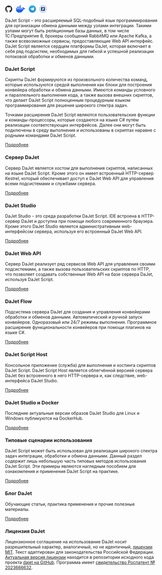 <a href="https://github.com/zhichkin/dajet"><img width="24" height="24" alt="GitHub" src="/assets/img/github-logo.png" /></a>&nbsp;&nbsp;
<a href="https://hub.docker.com/r/zhichkin/dajet-studio"><img width="30" height="24" alt="DockerHub" src="/assets/img/docker-logo.png" /></a>&nbsp;&nbsp;
<a href="https://t.me/dajet_studio"><img width="24" height="24" alt="Telegram" src="/assets/img/telegram-logo.png" /></a>&nbsp;&nbsp;
<a href="https://infostart.ru/profile/525991"><img width="24" height="24" alt="Инфостарт" src="/assets/img/infostart-logo.jpg" /></a>

DaJet Script – это расширяемый SQL-подобный язык программирования для организации обмена данными между узлами интеграции. Такими узлами могут быть реляционные базы данных, в том числе 1С:Предприятие 8, брокеры сообщений RabbitMQ или Apache Kafka, а также всевозможные сервисы, предоставляющие Web API интерфейс. DaJet Script является сердцем платформы DaJet, которая включает в себя ряд подсистем, необходимых для гибкой и успешной реализации потоковой обработки и обменов данными.

### DaJet Script

Скрипты DaJet формируются из произвольного количества команд, которые используются средой выполнения как блоки для построения конвейера обработки и обмена данными. Имеются команды условного и параллельного выполнения кода, а также вызова внешних скриптов, что делает DaJet Script полноценным процедурным языком программирования для решения широкого спектра задач.

Точками расширения DaJet Script являются пользовательские функции и команды-процессоры, которые создаются на языке C# путём реализации соответствующих интерфейсов. Далее они могут быть подключены в среду выполнения и использованы в скриптах наравне с родными командами DaJet Script.

[Подробнее](/dajet-script/index.md)

### Сервер DaJet

Сервер DaJet является хостом для выполнения скриптов, написанных на языке DaJet Script. Кроме этого он имеет встроенный HTTP-сервер Kestrel, который обеспечивает доступ к DaJet Web API для управления всеми подсистемами и службами сервера.

[Подробнее](/dajet-studio/index.md)

### DaJet Studio

DaJet Studio - это среда разработки DaJet Script. IDE встроена в HTTP-сервер DaJet и доступна при помощи любого современного браузера. Кроме этого DaJet Studio является административным web-интерфейсом сервера, используя его встроенный DaJet Web API.

[Подробнее](/dajet-studio/index.md)

### DaJet Web API

Сервер DaJet реализует ряд сервисов Web API для управления своими подсистемами, а также вызова пользовательских скриптов по HTTP, что позволяет создавать собственные Web API на базе сервера DaJet, используя DaJet Script.

[Подробнее](/dajet-web-api/index.md)

### DaJet Flow

Подсистема сервера DaJet для создания и управления конвейерами обработки и обменов данными. Автоматический и ручной запуск конвейеров. Одноразовый или 24/7 режимы выполнения. Программное расширение функциональности конвейеров при помощи плагинов на языке С#.

[Подробнее](/dajet-flow/index.md)

### DaJet Script Host

Консольное приложение (служба) для выполнения и хостинга скриптов DaJet Script. DaJet Script Host является облегчённой версией сервера DaJet без встроенного в него HTTP-сервера и, как следствие, web-интерфейса DaJet Studio.

[Подробнее](/dajet-host/index.md)

### DaJet Studio и Docker

Последние актуальные версии образов DaJet Studio для Linux и Windows публикуются на DockerHub.

[Подробнее](/dajet-docker/index.md)

### Типовые сценарии использования

DaJet Script может быть использован для реализации широкого спектра задач интеграции, обработки и обмена данными. Данный раздел содержит лишь небольшую часть типовых методов использования DaJet Script. Эти примеры являются наглядным пособием для ознакомления и применения DaJet Script на практике.

[Подробнее](/dajet-use-cases/index.md)

### Блог DaJet

Обучающие статьи, практика применения и прочие полезные материалы.

[Подробнее](/dajet-blog/index.md)

### Лицензия DaJet

Лицензионное соглашение на использование DaJet носит разрешительный характер, аналогичный, но не идентичный, [лицензии MIT](https://opensource.org/license/mit). Текст адаптирован для законодательства Российской Федерации. [Актуальная версия лицензии](https://github.com/zhichkin/dajet/blob/main/dajet-license.pdf) находится в репозитории исходного кода проекта [dajet на GitHub](https://github.com/zhichkin/dajet). Программа имеет [свидетельство Роспатент № 2023666632](https://new.fips.ru/registers-doc-view/fips_servlet?DB=EVM&DocNumber=2023666632&TypeFile=html).